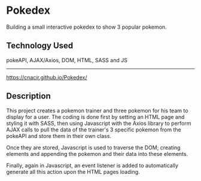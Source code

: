 # Pokedex
Building a small interactive pokedex to show 3 popular pokemon.

<h2>Technology Used</h2>
pokeAPI, AJAX/Axios, DOM, HTML, SASS and JS
<hr>

<embed>https://cnacir.github.io/Pokedex/</embed>

<h2>Description</h2>

This project creates a pokemon trainer and three pokemon for his team to display for a user. The coding is done first by setting an HTML page and styling it with SASS, then using Javascript with the Axios library to perform AJAX calls to pull the data of the trainer's 3 specific pokemon from the pokeAPI and store them in their own class.

Once they are stored, Javascript is used to traverse the DOM; creating elements and appending the pokemon and their data into these elements.

Finally, again in Javascript, an event listener is added to automatically generate all this action upon the HTML pages loading.
